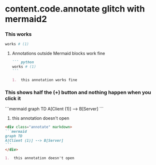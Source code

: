 # content.code.annotate glitch with mermaid2

### This works

``` python
works # (1)
```

1.  Annotations outside Mermaid blocks work fine
    ````markdown
    ``` python
    works # (1)
    ```

    1.  this annotation works fine
    ````

### This shows half the (+) button and nothing happen when you click it

<div class="annotate" markdown>
```mermaid
graph TD
A[Client (1)] --> B[Server]
```
</div>

1.  this annotation doesn't open

````markdown
<div class="annotate" markdown>
```mermaid
graph TD
A[Client (1)] --> B[Server]
```
</div>

1.  this annotation doesn't open
````
